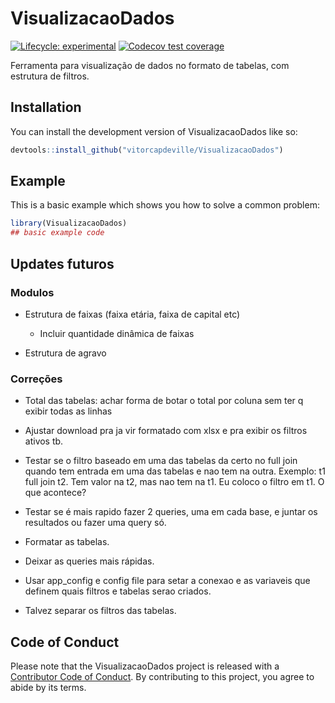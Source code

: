 
<!-- README.md is generated from README.Rmd. Please edit that file -->

# VisualizacaoDados

<!-- badges: start -->

[![Lifecycle:
experimental](https://img.shields.io/badge/lifecycle-experimental-orange.svg)](https://lifecycle.r-lib.org/articles/stages.html#experimental)
[![Codecov test
coverage](https://codecov.io/gh/vitorcapdeville/VisualizacaoDados/branch/master/graph/badge.svg)](https://app.codecov.io/gh/vitorcapdeville/VisualizacaoDados?branch=master)
<!-- badges: end -->

Ferramenta para visualização de dados no formato de tabelas, com
estrutura de filtros.

## Installation

You can install the development version of VisualizacaoDados like so:

``` r
devtools::install_github("vitorcapdeville/VisualizacaoDados")
```

## Example

This is a basic example which shows you how to solve a common problem:

``` r
library(VisualizacaoDados)
## basic example code
```

## Updates futuros

### Modulos

-   Estrutura de faixas (faixa etária, faixa de capital etc)

    -   Incluir quantidade dinâmica de faixas

-   Estrutura de agravo

### Correções

-   Total das tabelas: achar forma de botar o total por coluna sem ter q
    exibir todas as linhas

-   Ajustar download pra ja vir formatado com xlsx e pra exibir os
    filtros ativos tb.

-   Testar se o filtro baseado em uma das tabelas da certo no full join
    quando tem entrada em uma das tabelas e nao tem na outra. Exemplo:
    t1 full join t2. Tem valor na t2, mas nao tem na t1. Eu coloco o
    filtro em t1. O que acontece?

-   Testar se é mais rapido fazer 2 queries, uma em cada base, e juntar
    os resultados ou fazer uma query só.

-   Formatar as tabelas.

-   Deixar as queries mais rápidas.

-   Usar app_config e config file para setar a conexao e as variaveis
    que definem quais filtros e tabelas serao criados.

-   Talvez separar os filtros das tabelas.

## Code of Conduct

Please note that the VisualizacaoDados project is released with a
[Contributor Code of
Conduct](https://contributor-covenant.org/version/2/1/CODE_OF_CONDUCT.html).
By contributing to this project, you agree to abide by its terms.
